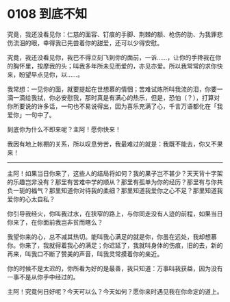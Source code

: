 # 0108 到底不知

究竟，我还没看见你：仁慈的面容、钉痕的手脚、荆棘的额、枪伤的肋、为我罪悲伤流泪的眼，幸得我已先尝着你的甜爱，还可以少得安慰。

究竟，我还没看见你，我巴不得立刻飞到你的面前，一诉……，让你的手搀我在你的胸怀里，按摩我的头；叫我多年所未见而爱的，亦见亦爱。所以我常常的求你快来，盼望早点见你，以……。

我常想：一见你的面，就要提起在世想慕的情悃；苦难试炼所叫我流的泪，你要一滴一滴给我拭，你必安慰我，那时真是有满心的热乐，但是，恐怕（？），打算对你所要说的许多话，一句也不易说得出，因为喜乐充满了心，千言万语都化在「我爱你」一句中了。

到底你为什么不即来呢？主阿！愿你快来！

我因有地上帐棚的关系，所以叹息劳苦，我最难过的就是：我既不能去，你又不果来！

* * * * * * * * * * * * * * * * * * * * * * * * *

主阿！如果当日你来了，这些人的结局将如何？我的果子岂不甚少？天天背十字架的乐趣岂非没有？那里有苦难中学的顺从？那里有孤单为你的经历？那里有与你共负一轭的福气？那里知道你对待我的柔细？那里知道我爱你之心不足？那里知道我爱你的心太自私？

你引导我经火，你叫我过水，在狭窄的路上，与你同走没有人迹的前程，如果当日你来了，在你面前我岂非贫而瞎么？

我望你来的心，总不减其热切。能叫我心满足的就是你，你虽在远处，我却想慕你。你来了，我就得着我心的满足；你迟延了，我就叫身体的伤痕，旧的去，新的再来，叫我口不断了赞美的声音，叫我灵常摸着你的亲近。

你的时候不是太迟的，你所看为好的是最善，我只知道：万事叫我获益，因为没有一事不是从你手中经过的。

主阿！究竟何日好呢？今天可以么？今天如何？愿你来时遇见我在你命定的道上。


